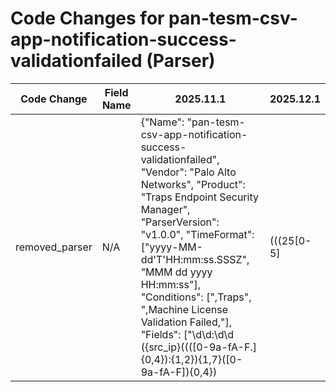 # Code Changes for pan-tesm-csv-app-notification-success-validationfailed (Parser)

| Code Change | Field Name | 2025.11.1 | 2025.12.1 |
|-------------|------------|-----------|------------|
| removed_parser | N/A | {"Name": "pan-tesm-csv-app-notification-success-validationfailed", "Vendor": "Palo Alto Networks", "Product": "Traps Endpoint Security Manager", "ParserVersion": "v1.0.0", "TimeFormat": ["yyyy-MM-dd'T'HH:mm:ss.SSSZ", "MMM dd yyyy HH:mm:ss"], "Conditions": [",Traps", ",Machine License Validation Failed,"], "Fields": ["\d\d:\d\d ({src_ip}((([0-9a-fA-F.]{0,4}):{1,2}){1,7}([0-9a-fA-F]){0,4})|(((25[0-5]|(2[0-4]|1\d|[0-9]|)\d)\.?\b){4}))(:({src_port}\d+))? .+?({time}\w+ \d+ \d\d\d\d \d\d:\d\d:\d\d),([^,]*,){3}({event_name}Machine License Validation Failed),({src_host}[^,]+),(|({user}[\w\.\-\!\#\^\~]{1,40}\$?)),({host}[^,]+)", "((?:1969-[^,]+?)|({time}\d\d\d\d-\d\d-\d\dT\d\d:\d\d:\d\d\.\d+[\+-]\d+:\d+))"], "DupFields": ["host->dest_host"]} | N/A |